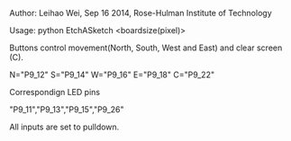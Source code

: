 Author: Leihao Wei, Sep 16 2014, Rose-Hulman Institute of Technology

Usage: python EtchASketch <boardsize(pixel)>

Buttons control movement(North, South, West and East) and clear screen (C).
 
N="P9_12" S="P9_14" W="P9_16" E="P9_18" C="P9_22"

Correspondign LED pins

"P9_11","P9_13","P9_15","P9_26"

All inputs are set to pulldown.



